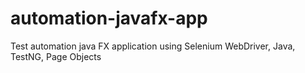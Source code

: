 # automation-javafx-app
Test automation java FX application using Selenium WebDriver, Java, TestNG, Page Objects
